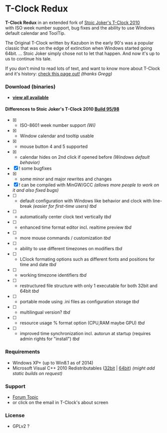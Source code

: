 T-Clock Redux
==============
**T-Clock Redux** in an extended fork of [Stoic Joker's T-Clock 2010](http://www.stoicjoker.com/TClock/) <br>
with ISO week number support, bug fixes and the ability to use Windows default calendar and ToolTip.

The Original T-Clock written by Kazubon in the early 90's was a popular classic that was on the edge of extinction when Windows started going 64bit. ... Stoic Joker simply chose not to let that happen. And now it's up to us to continue his tale.

If you don't mind to read lots of text, and want to know more about T-Clock and it's history: [check this page out!](http://greggdeselms.com/tclock.html) *(thanks Gregg)*


### Download (binaries)
* [**view all available**](https://github.com/White-Tiger/T-Clock/releases)

#### Differences to Stoic Joker's T-Clock 2010 [Build 95/98](http://www.donationcoder.com/forum/index.php?topic=21944.0)
- [x] + ISO-8601 week number support *(Wi)* <br>
- [x] + Window calendar and tooltip usable <br>
- [x] + mouse button 4 and 5 supported <br>
- [x] + calendar hides on 2nd click if opened before *(Windows default behavior)*
- [x] ! some bugfixes <br>
- [x] * some minor and major rewrites and changes <br>
- [x] ! can be compiled with MinGW/GCC *(allows more people to work on it and also fixed bugs)* <br>
- [ ] + default configuration with Windows like behavior and clock with line-break *(easier for first-time users)* *tbd* <br>
- [ ] + automatically center clock text vertically *tbd* <br>
- [ ] + enhanced time format editor incl. realtime preview *tbd* <br>
- [ ] + more mouse commands / customization *tbd* <br>
- [ ] + ability to use different timezones on modifiers *tbd* <br>
- [ ] + LClock formating options such as different fonts and positions for time and date *tbd* <br>
- [ ] + working timezone identifiers *tbd* <br>
- [ ] + restructured file structure with only 1 executable for both 32bit and 64bit *tbd* <br>
- [ ] + portable mode using .ini files as configuration storage *tbd* <br>
- [ ] + multilingual version? *tbd* <br>
- [ ] + resource usage % format option (CPU,RAM maybe GPU) *tbd* <br>
- [ ] + improved time synchronization incl. autorun at startup (requires admin rights for "install") *tbd* <br>

### Requirements
* Windows XP+ (up to Win8.1 as of 2014)
* Microsoft Visual C++ 2010 Redistributables
([32bit](http://microsoft.com/en-us/download/details.aspx?id=8328) |
[64bit](http://microsoft.com/en-us/download/details.aspx?id=13523)) *(might add static builds on request)*

### Support
* [Forum Topic](http://donationcoder.com/forum/index.php?topic=21944.0)
* or click on the email in T-Clock's about screen

### License
* GPLv2 ?
~~~~
